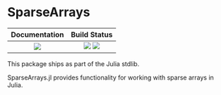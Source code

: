 # SparseArrays

| **Documentation**                                                 | **Build Status**                                                                                |
|:-----------------------------------------------------------------:|:-----------------------------------------------------------------------------------------------:|
|  [![][docs-img]][docs-url] | [![][ci-img]][ci-url] [![][codecov-img]][codecov-url] |

[docs-img]: https://img.shields.io/badge/docs-blue.svg
[docs-url]: https://sparsearrays.juliasparse.org/dev/

[docs-v1-img]: https://img.shields.io/badge/docs-v1-blue.svg
[docs-v1-url]: https://sparsearrays.juliasparse.org/v1/

[ci-img]: https://github.com/JuliaSparse/sparsearrays.jl/workflows/CI/badge.svg?branch=main
[ci-url]: https://github.com/JuliaSparse/sparsearrays.jl/actions?query=workflow%3A%22CI%22

[codecov-img]: https://codecov.io/gh/JuliaSparse/sparsearrays.jl/branch/main/graph/badge.svg
[codecov-url]: https://codecov.io/gh/JuliaSparse/sparsearrays.jl

This package ships as part of the Julia stdlib.

SparseArrays.jl provides functionality for working with sparse arrays in Julia.

